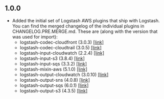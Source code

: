 ## 1.0.0

* Added the initial set of Logstash AWS plugins that ship with Logstash.
  You can find the merged changelog of the individual plugins in CHANGELOG.PRE.MERGE.md.
  These are (along with the version that was used for import):
  - logstash-codec-cloudfront (3.0.3) [[link]](CHANGELOG.PRE.MERGE.md#changelog---logstash-input-cloudwatch)
  - logstash-codec-cloudtrail (3.0.5) [[link]](CHANGELOG.PRE.MERGE.md#changelog---logstash-codec-cloudtrail)
  - logstash-input-cloudwatch (2.2.4) [[link]](CHANGELOG.PRE.MERGE.md#changelog---logstash-input-cloudwatch)
  - logstash-input-s3 (3.8.4) [[link]](CHANGELOG.PRE.MERGE.md#changelog---logstash-input-s3)
  - logstash-input-sqs (3.3.2) [[link]](CHANGELOG.PRE.MERGE.md#changelog---logstash-input-sqs)
  - logstash-mixin-aws (5.1.0) [[link]](CHANGELOG.PRE.MERGE.md#changelog---logstash-mixin-aws)
  - logstash-output-cloudwatch (3.0.10) [[link]](CHANGELOG.PRE.MERGE.md#changelog---logstash-output-cloudwatch)
  - logstash-output-sns (4.0.8) [[link]](CHANGELOG.PRE.MERGE.md#changelog---logstash-output-sns)
  - logstash-output-sqs (6.0.1) [[link]](CHANGELOG.PRE.MERGE.md#changelog---logstash-output-sqs)
  - logstash-output-s3 (4.3.5) [[link]](CHANGELOG.PRE.MERGE.md#changelog---logstash-output-s3)
